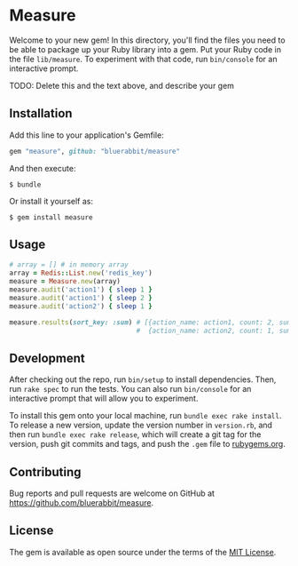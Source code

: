 # Measure

Welcome to your new gem! In this directory, you'll find the files you need to be able to package up your Ruby library into a gem. Put your Ruby code in the file `lib/measure`. To experiment with that code, run `bin/console` for an interactive prompt.

TODO: Delete this and the text above, and describe your gem

## Installation

Add this line to your application's Gemfile:

```ruby
gem "measure", github: "bluerabbit/measure"
```

And then execute:

    $ bundle

Or install it yourself as:

    $ gem install measure

## Usage

```ruby
# array = [] # in memory array
array = Redis::List.new('redis_key')
measure = Measure.new(array)
measure.audit('action1') { sleep 1 } 
measure.audit('action1') { sleep 2 }
measure.audit('action2') { sleep 1 }

measure.results(sort_key: :sum) # [{action_name: action1, count: 2, sum: 3, min: 1, max: 2, avg: 1.5},
                                #  {action_name: action2, count: 1, sum: 1, min: 1, max: 1, avg: 1}]
```

## Development

After checking out the repo, run `bin/setup` to install dependencies. Then, run `rake spec` to run the tests. You can also run `bin/console` for an interactive prompt that will allow you to experiment.

To install this gem onto your local machine, run `bundle exec rake install`. To release a new version, update the version number in `version.rb`, and then run `bundle exec rake release`, which will create a git tag for the version, push git commits and tags, and push the `.gem` file to [rubygems.org](https://rubygems.org).

## Contributing

Bug reports and pull requests are welcome on GitHub at https://github.com/bluerabbit/measure.

## License

The gem is available as open source under the terms of the [MIT License](https://opensource.org/licenses/MIT).
